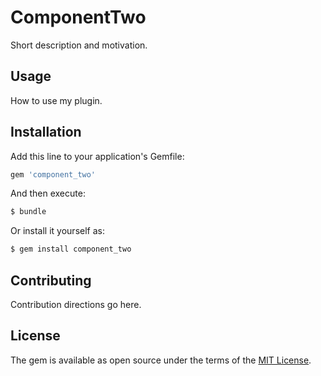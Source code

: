 # ComponentTwo
Short description and motivation.

## Usage
How to use my plugin.

## Installation
Add this line to your application's Gemfile:

```ruby
gem 'component_two'
```

And then execute:
```bash
$ bundle
```

Or install it yourself as:
```bash
$ gem install component_two
```

## Contributing
Contribution directions go here.

## License
The gem is available as open source under the terms of the [MIT License](https://opensource.org/licenses/MIT).
